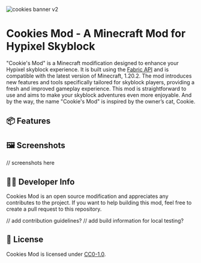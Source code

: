 ![cookies banner v2](https://github.com/Morazzer/cookies-mod/assets/58326890/b6d115b9-63f2-44c3-a7f4-b23b04571252)
# Cookies Mod - A Minecraft Mod for Hypixel Skyblock

"Cookie's Mod" is a Minecraft modification designed to enhance your Hypixel skyblock experience. It is built using the [Fabric API](https://fabricmc.net/) and is compatible with the latest version of Minecraft, 1.20.2. The mod introduces new features and tools specifically tailored for skyblock players, providing a fresh and improved gameplay experience. This mod is straightforward to use and aims to make your skyblock adventures even more enjoyable. And by the way, the name "Cookie's Mod" is inspired by the owner’s cat, Cookie. 

## 📦 Features

## 🖼️ Screenshots
// screenshots here

## 🧑‍💻 Developer Info
Cookies Mod is an open source modification and appreciates any contributes to the project. If you want to help building this mod, feel free to create a pull request to this repository.

// add contribution guidelines?
// add build information for local testing?

## 📄 License
Cookies Mod is licensed under [CC0-1.0](./LICENSE).
